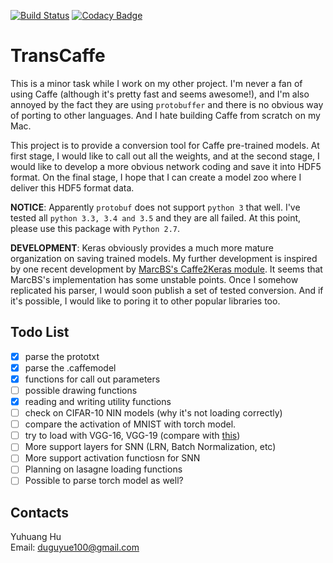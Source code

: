 [![Build Status](https://travis-ci.org/duguyue100/transcaffe.svg?branch=master)](https://travis-ci.org/duguyue100/transcaffe)
[![Codacy Badge](https://api.codacy.com/project/badge/Grade/25e8a4861ed246b69d6576bf74d79221)](https://www.codacy.com/app/duguyue100/transcaffe?utm_source=github.com&amp;utm_medium=referral&amp;utm_content=duguyue100/transcaffe&amp;utm_campaign=Badge_Grade)

# TransCaffe

This is a minor task while I work on my other project.
I'm never a fan of using Caffe (although it's pretty fast and seems awesome!),
and I'm also annoyed by the fact they are using `protobuffer` and
there is no obvious way of porting to other languages.
And I hate building Caffe from scratch on my Mac.

This project is to provide a conversion tool for Caffe pre-trained
models. At first stage, I would like to call out all the weights, and at
the second stage, I would like to develop a more obvious network coding
and save it into HDF5 format. On the final stage, I hope that I can create
a model zoo where I deliver this HDF5 format data.

__NOTICE__: Apparently `protobuf` does not support `python 3` that well. I've
tested all `python 3.3, 3.4 and 3.5` and they are all failed. At this point,
please use this package with `Python 2.7`.

__DEVELOPMENT__: Keras obviously provides a much more mature organization on
saving trained models. My further development is inspired by one recent
development by [MarcBS's Caffe2Keras module](https://github.com/MarcBS/keras/tree/master/keras/caffe).
It seems that MarcBS's implementation has some unstable points.
Once I somehow replicated his parser, I would soon publish a set of
tested conversion. And if it's possible, I would like to poring it to other
popular libraries too.

## Todo List

-   [x] parse the prototxt
-   [x] parse the .caffemodel
-   [x] functions for call out parameters
-   [ ] possible drawing functions
-   [x] reading and writing utility functions
-   [ ] check on CIFAR-10 NIN models (why it's not loading correctly)
-   [ ] compare the activation of MNIST with torch model.
-   [ ] try to load with VGG-16, VGG-19 (compare with [this](https://github.com/fchollet/deep-learning-models))
-   [ ] More support layers for SNN (LRN, Batch Normalization, etc)
-   [ ] More support activation functiosn for SNN
-   [ ] Planning on lasagne loading functions
-   [ ] Possible to parse torch model as well?

## Contacts

Yuhuang Hu  
Email: duguyue100@gmail.com
